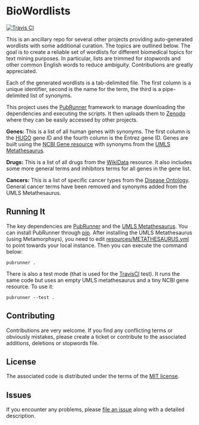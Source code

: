 # BioWordlists

[![Travis CI](https://travis-ci.org/jakelever/biowordlists.svg?branch=master)](https://travis-ci.org/jakelever/biowordlists)

This is an ancillary repo for several other projects providing auto-generated wordlists with some additional curation. The topics are outlined below. The goal is to create a reliable set of wordlists for different biomedical topics for text mining purposes. In particular, lists are trimmed for stopwords and other common English words to reduce ambiguity. Contributions are greatly appreciated.

Each of the generated wordlists is a tab-delimited file. The first column is a unique identifier, second is the name for the term, the third is a pipe-delimited list of synonyms.

This project uses the [PubRunner](https://github.com/jakelever/pubrunner) framework to manage downloading the dependencies and executing the scripts. It then uploads them to [Zenodo](https://zenodo.org/) where they can be easily accessed by other projects.

**Genes:** This is a list of all human genes with synonyms. The first column is the [HUGO](https://www.genenames.org/) gene ID and the fourth column is the Entrez gene ID. Genes are built using the [NCBI Gene resource](https://www.ncbi.nlm.nih.gov/gene) with synonyms from the [UMLS Metathesaurus](https://www.nlm.nih.gov/research/umls/licensedcontent/umlsknowledgesources.html).

**Drugs:** This is a list of all drugs from the [WikiData](https://www.wikidata.org) resource. It also includes some more general terms and inhibitors terms for all genes in the gene list.

**Cancers:** This is a list of specific cancer types from the [Disease Ontology](http://disease-ontology.org/). General cancer terms have been removed and synonyms added from the UMLS Metathesaurus.

## Running It

The key dependencies are [PubRunner](https://github.com/jakelever/pubrunner) and the [UMLS Metathesaurus](https://www.nlm.nih.gov/research/umls/licensedcontent/umlsknowledgesources.html). You can install PubRunner through [pip](https://pypi.org/). After installing the UMLS Metathesaurus (using Metamorphsys), you need to edit [resources/METATHESAURUS.yml](https://github.com/jakelever/biowordlists/blob/master/resources/METATHESAURUS.yml) to point towards your local instance. Then you can execute the command below:

```
pubrunner .
```

There is also a test mode (that is used for the [TravisCI](https://travis-ci.org/jakelever/biowordlists) test). It runs the same code but uses an empty UMLS metathesaurus and a tiny NCBI gene resource. To use it:

```
pubrunner --test .
```

## Contributing

Contributions are very welcome. If you find any conflicting terms or obviously mistakes, please create a ticket or contribute to the associated additions, deletions or stopwords file.

## License

The associated code is distributed under the terms of the [MIT license](http://opensource.org/licenses/MIT).

## Issues

If you encounter any problems, please [file an issue](https://github.com/jakelever/biowordlists/issues) along with a detailed description.
